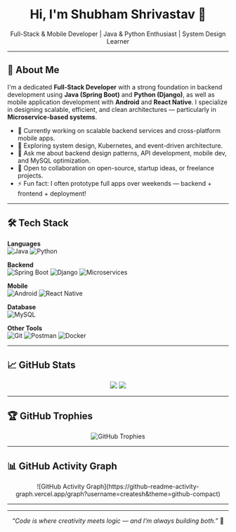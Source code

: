 <h1 align="center">Hi, I'm Shubham Shrivastav 👋</h1>
<p align="center">
  Full-Stack & Mobile Developer | Java & Python Enthusiast | System Design Learner
</p>

---

## 🚀 About Me

I'm a dedicated **Full-Stack Developer** with a strong foundation in backend development using **Java (Spring Boot)** and **Python (Django)**, as well as mobile application development with **Android** and **React Native**. I specialize in designing scalable, efficient, and clean architectures — particularly in **Microservice-based systems**.

- 🔭 Currently working on scalable backend services and cross-platform mobile apps.
- 🌱 Exploring system design, Kubernetes, and event-driven architecture.
- 💬 Ask me about backend design patterns, API development, mobile dev, and MySQL optimization.
- 🤝 Open to collaboration on open-source, startup ideas, or freelance projects.
- ⚡ Fun fact: I often prototype full apps over weekends — backend + frontend + deployment!

---

## 🛠️ Tech Stack

**Languages**  
![Java](https://img.shields.io/badge/-Java-007396?logo=java&logoColor=white&style=flat-square)
![Python](https://img.shields.io/badge/-Python-3776AB?logo=python&logoColor=white&style=flat-square)

**Backend**  
![Spring Boot](https://img.shields.io/badge/-Spring%20Boot-6DB33F?logo=spring-boot&logoColor=white&style=flat-square)
![Django](https://img.shields.io/badge/-Django-092E20?logo=django&logoColor=white&style=flat-square)
![Microservices](https://img.shields.io/badge/-Microservices-blue?style=flat-square)

**Mobile**  
![Android](https://img.shields.io/badge/-Android-3DDC84?logo=android&logoColor=white&style=flat-square)
![React Native](https://img.shields.io/badge/-React%20Native-61DAFB?logo=react&logoColor=white&style=flat-square)

**Database**  
![MySQL](https://img.shields.io/badge/-MySQL-4479A1?logo=mysql&logoColor=white&style=flat-square)

**Other Tools**  
![Git](https://img.shields.io/badge/-Git-F05032?logo=git&logoColor=white&style=flat-square)
![Postman](https://img.shields.io/badge/-Postman-FF6C37?logo=postman&logoColor=white&style=flat-square)
![Docker](https://img.shields.io/badge/-Docker-2496ED?logo=docker&logoColor=white&style=flat-square)

---

## 📈 GitHub Stats

<p align="center">
  <img src="https://github-readme-stats.vercel.app/api?username=createsh&show_icons=true&theme=tokyonight&hide_border=true" />
  <img src="https://github-readme-stats.vercel.app/api/top-langs/?username=createsh&layout=compact&theme=tokyonight&hide_border=true" />
  
</p>

---

## 🏆 GitHub Trophies

<p align="center">
  <img src="https://github-profile-trophy.vercel.app/?username=createsh&theme=radical&no-frame=true&title=Commit,Issues,Stars,PullRequest,Followers" alt="GitHub Trophies" />
</p>

---

## 📊 GitHub Activity Graph

<p align="center">
 ![GitHub Activity Graph](https://github-readme-activity-graph.vercel.app/graph?username=createsh&theme=github-compact)



</p>


---



---

<p align="center">
  <i>“Code is where creativity meets logic — and I’m always building both.”</i> 🚀
</p>

